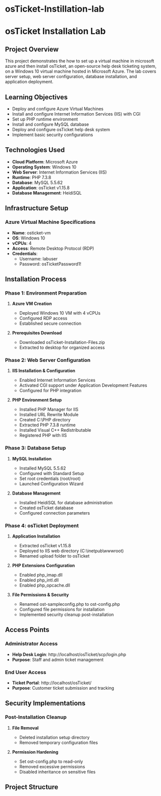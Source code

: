 # osTicket-Instillation-lab
# osTicket Installation Lab

## Project Overview
This project demonstrates the how to set up a virtual machine in microsoft azure and then install osTicket, an open-source help desk ticketing system, on a Windows 10 virtual machine hosted in Microsoft Azure. The lab covers server setup, web server configuration, database installation, and application deployment.

## Learning Objectives
- Deploy and configure Azure Virtual Machines
- Install and configure Internet Information Services (IIS) with CGI
- Set up PHP runtime environment
- Install and configure MySQL database
- Deploy and configure osTicket help desk system
- Implement basic security configurations

## Technologies Used
- **Cloud Platform**: Microsoft Azure
- **Operating System**: Windows 10
- **Web Server**: Internet Information Services (IIS)
- **Runtime**: PHP 7.3.8
- **Database**: MySQL 5.5.62
- **Application**: osTicket v1.15.8
- **Database Management**: HeidiSQL

## Infrastructure Setup

### Azure Virtual Machine Specifications
- **Name**: osticket-vm
- **OS**: Windows 10
- **vCPUs**: 4
- **Access**: Remote Desktop Protocol (RDP)
- **Credentials**: 
  - Username: labuser
  - Password: osTicketPassword1!

## Installation Process

### Phase 1: Environment Preparation
1. **Azure VM Creation**
   - Deployed Windows 10 VM with 4 vCPUs
   - Configured RDP access
   - Established secure connection

2. **Prerequisites Download**
   - Downloaded osTicket-Installation-Files.zip
   - Extracted to desktop for organized access

### Phase 2: Web Server Configuration
1. **IIS Installation & Configuration**
   - Enabled Internet Information Services
   - Activated CGI support under Application Development Features
   - Configured for PHP integration

2. **PHP Environment Setup**
   - Installed PHP Manager for IIS
   - Installed URL Rewrite Module
   - Created C:\PHP directory
   - Extracted PHP 7.3.8 runtime
   - Installed Visual C++ Redistributable
   - Registered PHP with IIS

### Phase 3: Database Setup
1. **MySQL Installation**
   - Installed MySQL 5.5.62
   - Configured with Standard Setup
   - Set root credentials (root/root)
   - Launched Configuration Wizard

2. **Database Management**
   - Installed HeidiSQL for database administration
   - Created osTicket database
   - Configured connection parameters

### Phase 4: osTicket Deployment
1. **Application Installation**
   - Extracted osTicket v1.15.8
   - Deployed to IIS web directory (C:\inetpub\wwwroot)
   - Renamed upload folder to osTicket

2. **PHP Extensions Configuration**
   - Enabled php_imap.dll
   - Enabled php_intl.dll
   - Enabled php_opcache.dll

3. **File Permissions & Security**
   - Renamed ost-sampleconfig.php to ost-config.php
   - Configured file permissions for installation
   - Implemented security cleanup post-installation

## Access Points

### Administrator Access
- **Help Desk Login**: http://localhost/osTicket/scp/login.php
- **Purpose**: Staff and admin ticket management

### End User Access
- **Ticket Portal**: http://localhost/osTicket/
- **Purpose**: Customer ticket submission and tracking

## Security Implementations

### Post-Installation Cleanup
1. **File Removal**
   - Deleted installation setup directory
   - Removed temporary configuration files

2. **Permission Hardening**
   - Set ost-config.php to read-only
   - Removed excessive permissions
   - Disabled inheritance on sensitive files

## Project Structure
